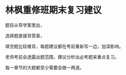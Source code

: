 # 林枫重修班期末复习建议

题目从导学案里出，

选择题直接背答案，

填空题比较难背，每题建议都在考前重新写一边，加深影响。

老师考前会透露出题范围，建议分析出必考题来重点复习。

每一章节的大题都至少需要会做一两道。